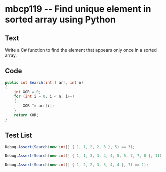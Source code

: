 # mbcp119 -- Find unique element in sorted array using Python

## Text

Write a C# function to find the element that appears only once in a sorted array.

## Code

```csharp
public int Search(int[] arr, int n) 
{
    int XOR = 0;
    for (int i = 0; i < n; i++) 
    {
        XOR ^= arr[i];
    }
    return XOR;
}
```

## Test List

```csharp
Debug.Assert(Search(new int[] { 1, 1, 2, 2, 3 }, 5) == 3);
```

```csharp
Debug.Assert(Search(new int[] { 1, 1, 3, 3, 4, 4, 5, 5, 7, 7, 8 }, 11) == 8);
```

```csharp
Debug.Assert(Search(new int[] { 1, 2, 2, 3, 3, 4, 4 }, 7) == 1);
```
